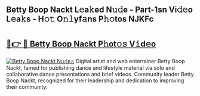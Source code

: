 ## Betty Boop Nackt L𝚎a𝚔ed N𝚞𝚍e - Part-1sn Vi𝚍𝚎o L𝚎a𝚔s - H𝚘𝚝 O𝚗𝚕yf𝚊ns P𝚑𝚘tos NJKFc

# <h2><a href="http://kf3dlwf.oniu.top/?m=Betty+Boop+Nackt">🔗👉 🔴 Betty Boop Nackt P𝚑ot𝚘𝚜 V𝚒d𝚎o</a></h2>

[![Betty Boop Nackt Nu𝚍e𝚜](https://i.imgur.com/0qMVB7G.gif)](http://kf3dlwf.oniu.top/?m=Betty+Boop+Nackt)
Digital artist and web entertainer Betty Boop Nackt, famed for publishing dance and lifestyle material via solo and collaborative dance presentations and brief videos. Community leader Betty Boop Nackt, recognized for their leadership and dedication to improving their community.  
